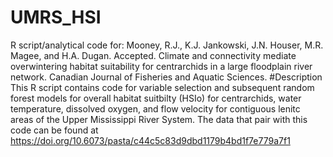 # UMRS_HSI
R script/analytical code for: Mooney, R.J., K.J. Jankowski, J.N. Houser, M.R. Magee, and H.A. Dugan. Accepted. Climate and connectivity mediate overwintering habitat suitability for centrarchids in a large floodplain river network. Canadian Journal of Fisheries and Aquatic Sciences. 
#Description
This R script contains code for variable selection and subsequent random forest models for overall habitat suitbilty (HSIo) for centrarchids, water temperature, dissolved oxygen, and flow velocity for contiguous lenitc areas of the Upper Mississippi River System. The data that pair with this code can be found at https://doi.org/10.6073/pasta/c44c5c83d9dbd1179b4bd1f7e779a7f1
